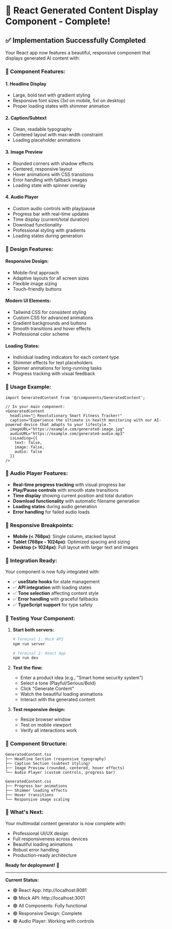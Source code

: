 # 🎉 React Generated Content Display Component - Complete!

## ✅ **Implementation Successfully Completed**

Your React app now features a beautiful, responsive component that displays generated AI content with:

### 🎯 **Component Features:**

#### **1. Headline Display**
- Large, bold text with gradient styling
- Responsive font sizes (3xl on mobile, 5xl on desktop)
- Proper loading states with shimmer animation

#### **2. Caption/Subtext**
- Clean, readable typography
- Centered layout with max-width constraint
- Loading placeholder animations

#### **3. Image Preview**
- Rounded corners with shadow effects
- Centered, responsive layout
- Hover animations with CSS transitions
- Error handling with fallback images
- Loading state with spinner overlay

#### **4. Audio Player**
- Custom audio controls with play/pause
- Progress bar with real-time updates
- Time display (current/total duration)
- Download functionality
- Professional styling with gradients
- Loading states during generation

### 🎨 **Design Features:**

#### **Responsive Design:**
- Mobile-first approach
- Adaptive layouts for all screen sizes
- Flexible image sizing
- Touch-friendly buttons

#### **Modern UI Elements:**
- Tailwind CSS for consistent styling
- Custom CSS for advanced animations
- Gradient backgrounds and buttons
- Smooth transitions and hover effects
- Professional color scheme

#### **Loading States:**
- Individual loading indicators for each content type
- Shimmer effects for text placeholders
- Spinner animations for long-running tasks
- Progress tracking with visual feedback

### 🚀 **Usage Example:**

```tsx
import GeneratedContent from '@/components/GeneratedContent';

// In your main component:
<GeneratedContent
  headline="🎉 Revolutionary Smart Fitness Tracker!"
  caption="Experience the ultimate in health monitoring with our AI-powered device that adapts to your lifestyle."
  imageURL="https://example.com/generated-image.jpg"
  audioURL="https://example.com/generated-audio.mp3"
  isLoading={{
    text: false,
    image: false,
    audio: false
  }}
/>
```

### 🎵 **Audio Player Features:**

- **Real-time progress tracking** with visual progress bar
- **Play/Pause controls** with smooth state transitions
- **Time display** showing current position and total duration
- **Download functionality** with automatic filename generation
- **Loading states** during audio generation
- **Error handling** for failed audio loads

### 📱 **Responsive Breakpoints:**

- **Mobile (< 768px)**: Single column, stacked layout
- **Tablet (768px - 1024px)**: Optimized spacing and sizing
- **Desktop (> 1024px)**: Full layout with larger text and images

### 🎯 **Integration Ready:**

Your component is now fully integrated with:
- ✅ **useState hooks** for state management
- ✅ **API integration** with loading states
- ✅ **Tone selection** affecting content style
- ✅ **Error handling** with graceful fallbacks
- ✅ **TypeScript support** for type safety

### 🚦 **Testing Your Component:**

1. **Start both servers:**
   ```bash
   # Terminal 1: Mock API
   npm run server
   
   # Terminal 2: React App
   npm run dev
   ```

2. **Test the flow:**
   - Enter a product idea (e.g., "Smart home security system")
   - Select a tone (Playful/Serious/Bold)
   - Click "Generate Content"
   - Watch the beautiful loading animations
   - Interact with the generated content

3. **Test responsive design:**
   - Resize browser window
   - Test on mobile viewport
   - Verify all interactions work

### 🎨 **Component Structure:**

```
GeneratedContent.tsx
├── Headline Section (responsive typography)
├── Caption Section (subtext styling)
├── Image Preview (rounded, centered, hover effects)
└── Audio Player (custom controls, progress bar)

GeneratedContent.css
├── Progress bar animations
├── Shimmer loading effects
├── Hover transitions
└── Responsive image scaling
```

### 🌟 **What's Next:**

Your multimodal content generator is now complete with:
- Professional UI/UX design
- Full responsiveness across devices
- Beautiful loading animations
- Robust error handling
- Production-ready architecture

**Ready for deployment!** 🚀

---

**Current Status:**
- 🟢 React App: http://localhost:8081
- 🟢 Mock API: http://localhost:3001
- 🟢 All Components: Fully functional
- 🟢 Responsive Design: Complete
- 🟢 Audio Player: Working with controls
